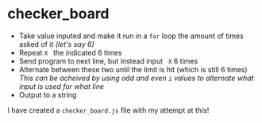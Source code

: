 # checker_board

* Take value inputed and make it run in a `for` loop the amount of times asked of it *(let's say 6)*
* Repeat `X ` the indicated 6 times
* Send program to next line, but instead input ` X` 6 times
* Alternate between these two until the limit is hit (which is still 6 times)
*This can be acheived by using odd and even `i` values to alternate what input is used for what line*
* Output to a string

I have created a `checker_board.js` file with my attempt at this!
